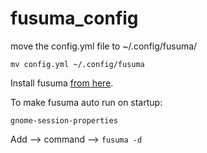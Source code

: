 # fusuma_config

move the config.yml file to ~/.config/fusuma/

```
mv config.yml ~/.config/fusuma
```


Install fusuma [from here](https://github.com/iberianpig/fusuma#installation).




To make fusuma auto run on startup:
```
gnome-session-properties
```
Add --> command --> `fusuma -d`
